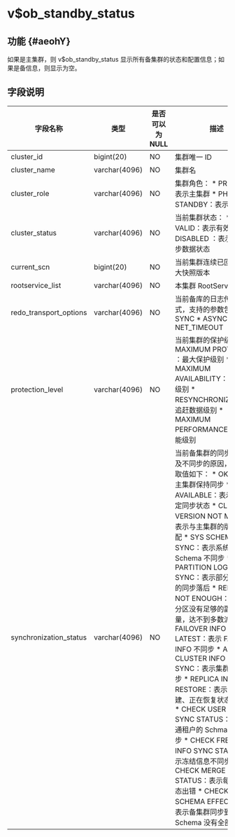 v$ob_standby_status 
========================================



功能 {#aeohY}
-----------

如果是主集群，则 v$ob_standby_status 显示所有备集群的状态和配置信息；如果是备信息，则显示为空。

字段说明 
-------------------------



|        **字段名称**        |    **类型**     | **是否可以为 NULL** |                                                                                                                                                                                                                                                                                                                                                                                                                                                                                                                                 **描述**                                                                                                                                                                                                                                                                                                                                                                                                                                                                                                                                 |
|------------------------|---------------|----------------|------------------------------------------------------------------------------------------------------------------------------------------------------------------------------------------------------------------------------------------------------------------------------------------------------------------------------------------------------------------------------------------------------------------------------------------------------------------------------------------------------------------------------------------------------------------------------------------------------------------------------------------------------------------------------------------------------------------------------------------------------------------------------------------------------------------------------------------------------------------------------------------------------------------------------------------------------------------------------------------------------------------------------------------------------------------------|
| cluster_id             | bigint(20)    | NO             | 集群唯一 ID                                                                                                                                                                                                                                                                                                                                                                                                                                                                                                                                                                                                                                                                                                                                                                                                                                                                                                                                                                                                                                                                |
| cluster_name           | varchar(4096) | NO             | 集群名                                                                                                                                                                                                                                                                                                                                                                                                                                                                                                                                                                                                                                                                                                                                                                                                                                                                                                                                                                                                                                                                    |
| cluster_role           | varchar(4096) | NO             | 集群角色： * PRIMARY：表示主集群   * PHYSICAL STANDBY：表示备集群                                                                                                                                                                                                                                                                                                                                                                                                                                                                                                                                                                                                                                                                                                                                                                                                                                                                                                                    |
| cluster_status         | varchar(4096) | NO             | 当前集群状态： * VALID：表示有效状态   * DISABLED ：表示禁止同步数据状态                                                                                                                                                                                                                                                                                                                                                                                                                                                                                                                                                                                                                                                                                                                                                                                                                                                                                                                     |
| current_scn            | bigint(20)    | NO             | 当前集群连续已回放的最大快照版本                                                                                                                                                                                                                                                                                                                                                                                                                                                                                                                                                                                                                                                                                                                                                                                                                                                                                                                                                                                                                                                       |
| rootservice_list       | varchar(4096) | NO             | 本集群 RootServer 列表                                                                                                                                                                                                                                                                                                                                                                                                                                                                                                                                                                                                                                                                                                                                                                                                                                                                                                                                                                                                                                                      |
| redo_transport_options | varchar(4096) | NO             | 当前备库的日志传输模式，支持的参数包括： * SYNC   * ASYNC   * NET_TIMEOUT                                                                                                                                                                                                                                                                                                                                                                                                                                                                                                                                                                                                                                                                                                                                                                                                                                                                              |
| protection_level       | varchar(4096) | NO             | 当前集群的保护级别： * MAXIMUM PROTECTION ：最大保护级别   * MAXIMUM AVAILABILITY： 最大可用级别   * RESYNCHRONIZATION：追赶数据级别   * MAXIMUM PERFORMANCE：最大性能级别                                                                                                                                                                                                                                                                                                                                                                                                                                                                                                                                                                                                                                                                                                                                                              |
| synchronization_status | varchar(4096) | NO             | 当前备集群的同步状态以及不同步的原因，支持的取值如下： * OK：表示与主集群保持同步   * NOT AVAILABLE：表示不能确定同步状态   * CLUSTER VERSION NOT MATCH：表示与主集群的版本不匹配   * SYS SCHEMA NOT SYNC：表示系统租户的 Schema 不同步   * PARTITION LOG NOT SYNC：表示部分分区日志的同步落后   * REPLICA NOT ENOUGH：表示部分分区没有足够的副本数量，达不到多数派要求   * FAILOVER INFO NOT LATEST：表示 FAILOVER INFO 不同步   * ALL CLUSTER INFO NOT SYNC：表示集群信息不同步   * REPLICA IN RESTORE：表示有刚刚创建、正在恢复状态的副本   * CHECK USER SCHEMA SYNC STATUS：表示普通租户的 Schma 数据不同步   * CHECK FREEZE INFO SYNC STATUS：表示冻结信息不同步   * CHECK MERGE STATUS：表示每日合并状态出错   * CHECK ALL SCHEMA EFFECTIVE：表示备集群同步到的 Schema 没有全部生效    |


